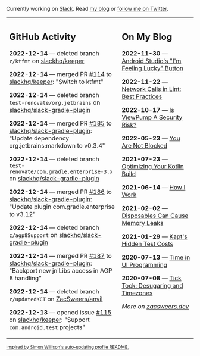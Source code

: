 Currently working on [Slack](https://slack.com/). Read [my blog](https://zacsweers.dev/) or [follow me on Twitter](https://twitter.com/ZacSweers).

<table><tr><td valign="top" width="60%">

## GitHub Activity
<!-- githubActivity starts -->
**2022-12-14** — deleted branch `z/ktfmt` on [slackhq/keeper](https://github.com/slackhq/keeper)

**2022-12-14** — merged PR [#114](https://github.com/slackhq/keeper/pull/114) to [slackhq/keeper](https://github.com/slackhq/keeper): "Switch to ktfmt"

**2022-12-14** — deleted branch `test-renovate/org.jetbrains` on [slackhq/slack-gradle-plugin](https://github.com/slackhq/slack-gradle-plugin)

**2022-12-14** — merged PR [#185](https://github.com/slackhq/slack-gradle-plugin/pull/185) to [slackhq/slack-gradle-plugin](https://github.com/slackhq/slack-gradle-plugin): "Update dependency org.jetbrains:markdown to v0.3.4"

**2022-12-14** — deleted branch `test-renovate/com.gradle.enterprise-3.x` on [slackhq/slack-gradle-plugin](https://github.com/slackhq/slack-gradle-plugin)

**2022-12-14** — merged PR [#186](https://github.com/slackhq/slack-gradle-plugin/pull/186) to [slackhq/slack-gradle-plugin](https://github.com/slackhq/slack-gradle-plugin): "Update plugin com.gradle.enterprise to v3.12"

**2022-12-14** — deleted branch `z/agp8Support` on [slackhq/slack-gradle-plugin](https://github.com/slackhq/slack-gradle-plugin)

**2022-12-14** — merged PR [#187](https://github.com/slackhq/slack-gradle-plugin/pull/187) to [slackhq/slack-gradle-plugin](https://github.com/slackhq/slack-gradle-plugin): "Backport new jniLibs access in AGP 8 handling"

**2022-12-14** — deleted branch `z/updatedKCT` on [ZacSweers/anvil](https://github.com/ZacSweers/anvil)

**2022-12-13** — opened issue [#115](https://github.com/slackhq/keeper/issues/115) on [slackhq/keeper](https://github.com/slackhq/keeper): "Support `com.android.test` projects"
<!-- githubActivity ends -->
</td><td valign="top" width="40%">

## On My Blog
<!-- blog starts -->
**2022-11-30** — [Android Studio's "I'm Feeling Lucky" Button](https://www.zacsweers.dev/android-studios-im-feeling-lucky-button/)

**2022-11-22** — [Network Calls in Lint: Best Practices](https://www.zacsweers.dev/network-calls-in-lint-best-practices/)

**2022-10-17** — [Is ViewPump A Security Risk?](https://www.zacsweers.dev/is-viewpump-a-security-risk/)

**2022-05-23** — [You Are Not Blocked](https://www.zacsweers.dev/you-are-not-blocked/)

**2021-07-23** — [Optimizing Your Kotlin Build](https://www.zacsweers.dev/optimizing-your-kotlin-build/)

**2021-06-14** — [How I Work](https://www.zacsweers.dev/how-i-work/)

**2021-02-02** — [Disposables Can Cause Memory Leaks](https://www.zacsweers.dev/disposables-can-cause-memory-leaks/)

**2021-01-29** — [Kapt's Hidden Test Costs](https://www.zacsweers.dev/kapts-hidden-test-costs/)

**2020-07-13** — [Time in UI Programming](https://www.zacsweers.dev/time-in-ui/)

**2020-07-08** — [Tick Tock: Desugaring and Timezones](https://www.zacsweers.dev/ticktock-desugaring-timezones/)
<!-- blog ends -->
_More on [zacsweers.dev](https://zacsweers.dev/)_
</td></tr></table>

<sub><a href="https://simonwillison.net/2020/Jul/10/self-updating-profile-readme/">Inspired by Simon Willison's auto-updating profile README.</a></sub>